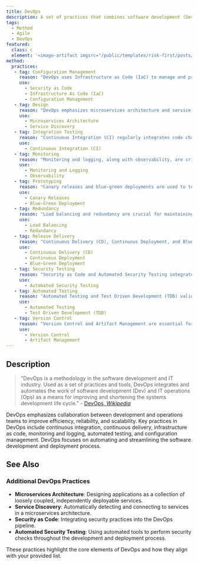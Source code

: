 ```yaml
---
title: DevOps
description: A set of practices that combines software development (Dev) and IT operations (Ops) to shorten the development lifecycle and provide continuous delivery with high software quality.
tags: 
  - Method
  - Agile
  - DevOps
featured: 
  class: c
  element: '<image-artifact imgsrc="/public/templates/risk-first/posts/devops.svg">DevOps</image-artifact>'
method:
  practices:
   - tag: Configuration Management
     reason: "DevOps uses Infrastructure as Code (IaC) to manage and provision computing infrastructure through machine-readable scripts."
     use:
       - Security as Code
       - Infrastructure As Code (IaC)
       - Configuration Management
   - tag: Design
     reason: "DevOps emphasizes microservices architecture and service discovery to improve scalability and reliability."
     use:
       - Microservices Architecture
       - Service Discovery
   - tag: Integration Testing
     reason: "Continuous Integration (CI) regularly integrates code changes into a shared repository to detect and fix problems early."
     use:
       - Continuous Integration (CI)
   - tag: Monitoring
     reason: "Monitoring and logging, along with observability, are critical for identifying issues and opportunities for improvement in DevOps."
     use:
       - Monitoring and Logging
       - Observability
   - tag: Prototyping
     reason: "Canary releases and blue-green deployments are used to test new features in a controlled manner."
     use:
       - Canary Releases
       - Blue-Green Deployment
   - tag: Redundancy
     reason: "Load balancing and redundancy are crucial for maintaining uptime in a DevOps environment."
     use:
       - Load Balancing
       - Redundancy
   - tag: Release Delivery
     reason: "Continuous Delivery (CD), Continuous Deployment, and Blue-Green Deployment ensure smooth and frequent releases."
     use:
       - Continuous Delivery (CD)
       - Continuous Deployment
       - Blue-Green Deployment
   - tag: Security Testing
     reason: "Security as Code and Automated Security Testing integrate security practices into the DevOps pipeline."
     use:
       - Automated Security Testing
   - tag: Automated Testing
     reason: "Automated Testing and Test Driven Development (TDD) validate code changes to ensure they work as expected."
     use:
       - Automated Testing
       - Test Driven Development (TDD)
   - tag: Version Control
     reason: "Version Control and Artifact Management are essential for managing code and builds in DevOps."
     use:
       - Version Control
       - Artifact Management
---
```


<MethodIntro details={frontMatter} /> 

## Description

> "DevOps is a methodology in the software development and IT industry. Used as a set of practices and tools, DevOps integrates and automates the work of software development (Dev) and IT operations (Ops) as a means for improving and shortening the systems development life cycle." - [DevOps, _Wikipedia_](https://en.wikipedia.org/wiki/DevOps)

DevOps emphasizes collaboration between development and operations teams to improve efficiency, reliability, and scalability. Key practices in DevOps include continuous integration, continuous delivery, infrastructure as code, monitoring and logging, automated testing, and configuration management. DevOps focuses on automating and streamlining the software development and deployment process.

## See Also

<TagList tag="DevOps" />

### Additional DevOps Practices

- **Microservices Architecture**: Designing applications as a collection of loosely coupled, independently deployable services.
- **Service Discovery**: Automatically detecting and connecting to services in a microservices architecture.
- **Security as Code**: Integrating security practices into the DevOps pipeline.
- **Automated Security Testing**: Using automated tools to perform security checks throughout the development and deployment process.

These practices highlight the core elements of DevOps and how they align with your provided list.
